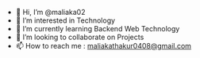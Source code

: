 - 👋 Hi, I’m @maliaka02
- 👀 I’m interested in Technology
- 🌱 I’m currently learning Backend Web Technology
- 💞️ I’m looking to collaborate on Projects
- 📫 How to reach me : maliakathakur0408@gmail.com

<!---
maliaka02/maliaka02 is a ✨ special ✨ repository because its `README.md` (this file) appears on your GitHub profile.
You can click the Preview link to take a look at your changes.
--->
